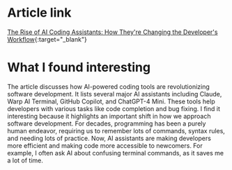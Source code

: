 # Article link
[The Rise of AI Coding Assistants: How They're Changing the Developer's Workflow](https://dev.to/arjun98k/the-rise-of-ai-coding-assistants-how-theyre-changing-the-developers-workflow-19p5){:target="_blank"}

# What I found interesting
The article discusses how AI-powered coding tools are revolutionizing software development. It lists several major AI assistants including Claude, Warp AI Terminal, GitHub Copilot, and ChatGPT-4 Mini. These tools help developers with various tasks like code completion and bug fixing.
I find it interesting because it highlights an important shift in how we approach software development. For decades, programming has been a purely human endeavor, requiring us to remember lots of commands, syntax rules, and needing lots of practice. Now, AI assistants are making developers more efficient and making code more accessible to newcomers. For example, I often ask AI about confusing terminal commands, as it saves me a lot of time.